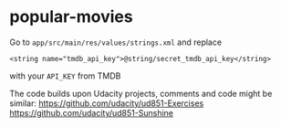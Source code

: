 # popular-movies
Go to `app/src/main/res/values/strings.xml` and replace 
```
<string name="tmdb_api_key">@string/secret_tmdb_api_key</string>
```
with your `API_KEY` from TMDB

The code builds upon Udacity projects, comments and code might be similar:
https://github.com/udacity/ud851-Exercises 
https://github.com/udacity/ud851-Sunshine
